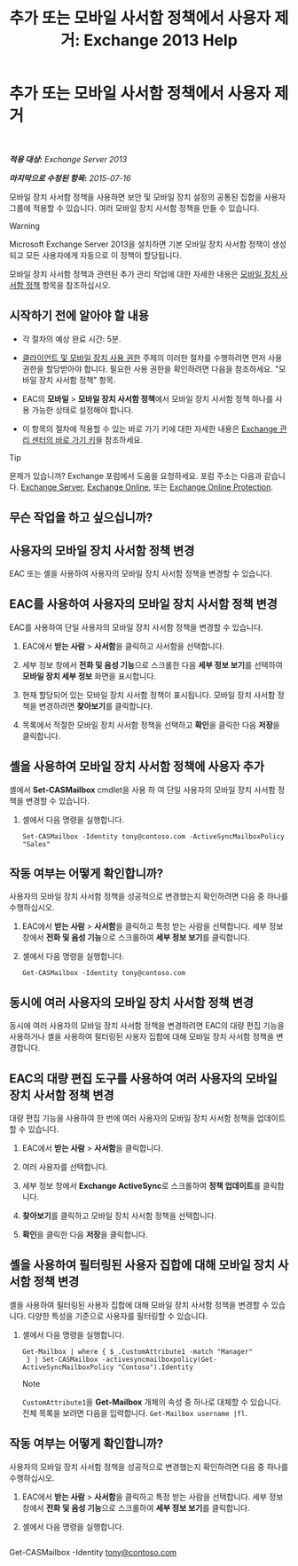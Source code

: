 ﻿---
title: '추가 또는 모바일 사서함 정책에서 사용자 제거: Exchange 2013 Help'
TOCTitle: 추가 또는 모바일 사서함 정책에서 사용자 제거
ms:assetid: 4ca8e395-c074-4165-b788-16fae3e2ccab
ms:mtpsurl: https://technet.microsoft.com/ko-kr/library/Aa997929(v=EXCHG.150)
ms:contentKeyID: 50483063
ms.date: 05/22/2018
mtps_version: v=EXCHG.150
ms.translationtype: MT
---

# 추가 또는 모바일 사서함 정책에서 사용자 제거

 

_**적용 대상:** Exchange Server 2013_

_**마지막으로 수정된 항목:** 2015-07-16_

모바일 장치 사서함 정책을 사용하면 보안 및 모바일 장치 설정의 공통된 집합을 사용자 그룹에 적용할 수 있습니다. 여러 모바일 장치 사서함 정책을 만들 수 있습니다.


> [!WARNING]
> Microsoft Exchange Server 2013을 설치하면 기본 모바일 장치 사서함 정책이 생성되고 모든 사용자에게 자동으로 이 정책이 할당됩니다.



모바일 장치 사서함 정책과 관련된 추가 관리 작업에 대한 자세한 내용은 [모바일 장치 사서함 정책](mobile-device-mailbox-policies-exchange-2013-help.md) 항목을 참조하십시오.

## 시작하기 전에 알아야 할 내용

  - 각 절차의 예상 완료 시간: 5분.

  - [클라이언트 및 모바일 장치 사용 권한](clients-and-mobile-devices-permissions-exchange-2013-help.md) 주제의 이러한 절차를 수행하려면 먼저 사용 권한을 할당받아야 합니다. 필요한 사용 권한을 확인하려면 다음을 참조하세요. "모바일 장치 사서함 정책" 항목.

  - EAC의 **모바일** \> **모바일 장치 사서함 정책**에서 모바일 장치 사서함 정책 하나를 사용 가능한 상태로 설정해야 합니다.

  - 이 항목의 절차에 적용할 수 있는 바로 가기 키에 대한 자세한 내용은 [Exchange 관리 센터의 바로 가기 키](keyboard-shortcuts-in-the-exchange-admin-center-exchange-online-protection-help.md)을 참조하세요.


> [!TIP]
> 문제가 있습니까? Exchange 포럼에서 도움을 요청하세요. 포럼 주소는 다음과 같습니다. <A href="https://go.microsoft.com/fwlink/p/?linkid=60612">Exchange Server</A>, <A href="https://go.microsoft.com/fwlink/p/?linkid=267542">Exchange Online</A>, 또는 <A href="https://go.microsoft.com/fwlink/p/?linkid=285351">Exchange Online Protection</A>.



## 무슨 작업을 하고 싶으십니까?

## 사용자의 모바일 장치 사서함 정책 변경

EAC 또는 셸을 사용하여 사용자의 모바일 장치 사서함 정책을 변경할 수 있습니다.

## EAC를 사용하여 사용자의 모바일 장치 사서함 정책 변경

EAC를 사용하여 단일 사용자의 모바일 장치 사서함 정책을 변경할 수 있습니다.

1.  EAC에서 **받는 사람** \> **사서함**을 클릭하고 사서함을 선택합니다.

2.  세부 정보 창에서 **전화 및 음성 기능**으로 스크롤한 다음 **세부 정보 보기**를 선택하여 **모바일 장치 세부 정보** 화면을 표시합니다.

3.  현재 할당되어 있는 모바일 장치 사서함 정책이 표시됩니다. 모바일 장치 사서함 정책을 변경하려면 **찾아보기**를 클릭합니다.

4.  목록에서 적절한 모바일 장치 사서함 정책을 선택하고 **확인**을 클릭한 다음 **저장**을 클릭합니다.

## 셸을 사용하여 모바일 장치 사서함 정책에 사용자 추가

셸에서 **Set-CASMailbox** cmdlet을 사용 하 여 단일 사용자의 모바일 장치 사서함 정책을 변경할 수 있습니다.

1.  셸에서 다음 명령을 실행합니다.
    
        Set-CASMailbox -Identity tony@contoso.com -ActiveSyncMailboxPolicy "Sales" 

## 작동 여부는 어떻게 확인합니까?

사용자의 모바일 장치 사서함 정책을 성공적으로 변경했는지 확인하려면 다음 중 하나를 수행하십시오.

1.  EAC에서 **받는 사람** \> **사서함**을 클릭하고 특정 받는 사람을 선택합니다. 세부 정보 창에서 **전화 및 음성 기능**으로 스크롤하여 **세부 정보 보기**를 클릭합니다.

2.  셸에서 다음 명령을 실행합니다.
    
        Get-CASMailbox -Identity tony@contoso.com 

## 동시에 여러 사용자의 모바일 장치 사서함 정책 변경

동시에 여러 사용자의 모바일 장치 사서함 정책을 변경하려면 EAC의 대량 편집 기능을 사용하거나 셸을 사용하여 필터링된 사용자 집합에 대해 모바일 장치 사서함 정책을 변경합니다.

## EAC의 대량 편집 도구를 사용하여 여러 사용자의 모바일 장치 사서함 정책 변경

대량 편집 기능을 사용하여 한 번에 여러 사용자의 모바일 장치 사서함 정책을 업데이트할 수 있습니다.

1.  EAC에서 **받는 사람** \> **사서함**을 클릭합니다.

2.  여러 사용자를 선택합니다.

3.  세부 정보 창에서 **Exchange ActiveSync**로 스크롤하여 **정책 업데이트**를 클릭합니다.

4.  **찾아보기**를 클릭하고 모바일 장치 사서함 정책을 선택합니다.

5.  **확인**을 클릭한 다음 **저장**을 클릭합니다.

## 셸을 사용하여 필터링된 사용자 집합에 대해 모바일 장치 사서함 정책 변경

셸을 사용하여 필터링된 사용자 집합에 대해 모바일 장치 사서함 정책을 변경할 수 있습니다. 다양한 특성을 기준으로 사용자를 필터링할 수 있습니다.

1.  셸에서 다음 명령을 실행합니다.
    
        Get-Mailbox | where { $_.CustomAttribute1 -match "Manager"
         } | Set-CASMailbox -activesyncmailboxpolicy(Get-ActiveSyncMailboxPolicy "Contoso").Identity
    

    > [!NOTE]
    > <CODE>CustomAttribute1</CODE>을 <STRONG>Get-Mailbox</STRONG> 개체의 속성 중 하나로 대체할 수 있습니다. 전체 목록을 보려면 다음을 입력합니다. <CODE>Get-Mailbox username |fl</CODE>.



## 작동 여부는 어떻게 확인합니까?

사용자의 모바일 장치 사서함 정책을 성공적으로 변경했는지 확인하려면 다음 중 하나를 수행하십시오.

1.  EAC에서 **받는 사람** \> **사서함**을 클릭하고 특정 받는 사람을 선택합니다. 세부 정보 창에서 **전화 및 음성 기능**으로 스크롤하여 **세부 정보 보기**를 클릭합니다.

2.  셸에서 다음 명령을 실행합니다.
    
    ```powershell
Get-CASMailbox -Identity tony@contoso.com
```

